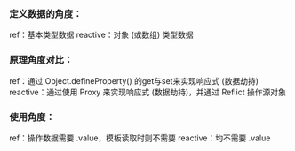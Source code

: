### 定义数据的角度：
ref：基本类型数据
reactive：对象 (或数组) 类型数据

### 原理角度对比：
ref：通过 Object.defineProperty() 的get与set来实现响应式 (数据劫持)
reactive：通过使用 Proxy 来实现响应式 (数据劫持)，并通过 Reflict 操作源对象

### 使用角度：
ref：操作数据需要 .value，模板读取时则不需要
reactive：均不需要 .value